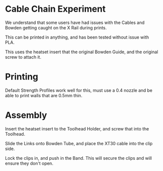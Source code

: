 # Cable Chain Experiment
We understand that some users have had issues with the Cables and Bowden getting caught on the X Rail during prints. 

This can be printed in anything, and has been tested without issue with PLA.

This uses the heatset insert that the original Bowden Guide, and the original screw to attach it.

# Printing
Default Strength Profiles work well for this, must use a 0.4 nozzle and be able to print walls that are 0.5mm thin.

# Assembly

Insert the heatset insert to the Toolhead Holder, and screw that into the Toolhead.

Slide the Links onto Bowden Tube, and place the XT30 cable into the clip side.

Lock the clips in, and push in the Band. This will secure the clips and will ensure they don't open.
